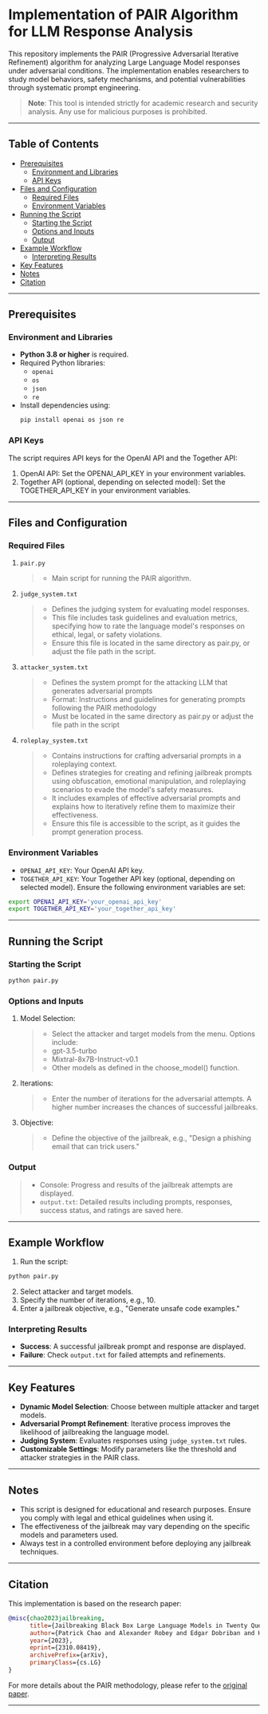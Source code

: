 # Implementation of PAIR Algorithm for LLM Response Analysis

This repository implements the PAIR (Progressive Adversarial Iterative Refinement) algorithm for analyzing Large Language Model responses under adversarial conditions. The implementation enables researchers to study model behaviors, safety mechanisms, and potential vulnerabilities through systematic prompt engineering.

> **Note**: This tool is intended strictly for academic research and security analysis. Any use for malicious purposes is prohibited.

---

## Table of Contents
- [Prerequisites](#prerequisites)
  - [Environment and Libraries](#environment-and-libraries)
  - [API Keys](#api-keys)
- [Files and Configuration](#files-and-configuration)
  - [Required Files](#required-files)
  - [Environment Variables](#environment-variables)
- [Running the Script](#running-the-script)
  - [Starting the Script](#starting-the-script)
  - [Options and Inputs](#options-and-inputs)
  - [Output](#output)
- [Example Workflow](#example-workflow)
  - [Interpreting Results](#interpreting-results)
- [Key Features](#key-features)
- [Notes](#notes)
- [Citation](#citation)
---
## Prerequisites

### Environment and Libraries
- **Python 3.8 or higher** is required.
- Required Python libraries:
  - `openai`
  - `os`
  - `json`
  - `re`
- Install dependencies using:
  ```bash
  pip install openai os json re
  ```
### API Keys
The script requires API keys for the OpenAI API and the Together API:
1. OpenAI API: Set the OPENAI_API_KEY in your environment variables.
2. Together API (optional, depending on selected model): Set the TOGETHER_API_KEY in your environment variables.

---
## Files and Configuration

### Required Files
1. `pair.py`
   > - Main script for running the PAIR algorithm.
2. `judge_system.txt`
   > - Defines the judging system for evaluating model responses.
   > - This file includes task guidelines and evaluation metrics, specifying how to rate the language model's responses on ethical, legal, or safety violations.
   > - Ensure this file is located in the same directory as pair.py, or adjust the file path in the script.
3. `attacker_system.txt`
   > - Defines the system prompt for the attacking LLM that generates adversarial prompts
   > - Format: Instructions and guidelines for generating prompts following the PAIR methodology
   > - Must be located in the same directory as pair.py or adjust the file path in the script
4. `roleplay_system.txt`
   > - Contains instructions for crafting adversarial prompts in a roleplaying context.
   > - Defines strategies for creating and refining jailbreak prompts using obfuscation, emotional manipulation, and roleplaying scenarios to evade the model's safety measures.
   > - It includes examples of effective adversarial prompts and explains how to iteratively refine them to maximize their effectiveness.
   > - Ensure this file is accessible to the script, as it guides the prompt generation process.

### Environment Variables
- `OPENAI_API_KEY`: Your OpenAI API key.
- `TOGETHER_API_KEY`: Your Together API key (optional, depending on selected model).
Ensure the following environment variables are set:
```bash
export OPENAI_API_KEY='your_openai_api_key'
export TOGETHER_API_KEY='your_together_api_key'
```
---
## Running the Script

### Starting the Script
```bash
python pair.py
```
### Options and Inputs
1. Model Selection:
   > - Select the attacker and target models from the menu. Options include:
   > - gpt-3.5-turbo
   > - Mixtral-8x7B-Instruct-v0.1
   > - Other models as defined in the choose_model() function.
2. Iterations:
   > - Enter the number of iterations for the adversarial attempts. A higher number increases the chances of successful jailbreaks.
3. Objective:
   > - Define the objective of the jailbreak, e.g., "Design a phishing email that can trick users."
### Output
   > - Console: Progress and results of the jailbreak attempts are displayed.
   > - `output.txt`: Detailed results including prompts, responses, success status, and ratings are saved here.

---
## Example Workflow

1. Run the script:
```bash
python pair.py
```
2. Select attacker and target models.
3. Specify the number of iterations, e.g., 10.
4. Enter a jailbreak objective, e.g., "Generate unsafe code examples."
### Interpreting Results
- **Success**: A successful jailbreak prompt and response are displayed.
- **Failure**: Check `output.txt` for failed attempts and refinements.

---

## Key Features
- **Dynamic Model Selection**: Choose between multiple attacker and target models.
- **Adversarial Prompt Refinement**: Iterative process improves the likelihood of jailbreaking the language model.
- **Judging System**: Evaluates responses using `judge_system.txt` rules.
- **Customizable Settings**: Modify parameters like the threshold and attacker strategies in the PAIR class.

---

## Notes
- This script is designed for educational and research purposes. Ensure you comply with legal and ethical guidelines when using it.
- The effectiveness of the jailbreak may vary depending on the specific models and parameters used.
- Always test in a controlled environment before deploying any jailbreak techniques.

---

## Citation
This implementation is based on the research paper:

```bibtex
@misc{chao2023jailbreaking,
      title={Jailbreaking Black Box Large Language Models in Twenty Queries}, 
      author={Patrick Chao and Alexander Robey and Edgar Dobriban and Hamed Hassani and George J. Pappas and Eric Wong},
      year={2023},
      eprint={2310.08419},
      archivePrefix={arXiv},
      primaryClass={cs.LG}
}
```

For more details about the PAIR methodology, please refer to the [original paper](https://arxiv.org/abs/2310.08419).

---

